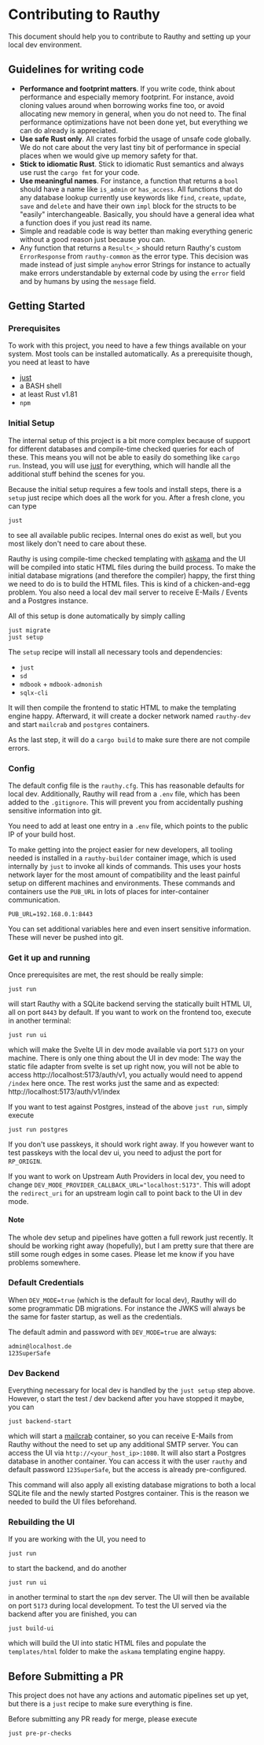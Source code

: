 # Contributing to Rauthy

This document should help you to contribute to Rauthy and setting up your local dev environment.

## Guidelines for writing code

- **Performance and footprint matters**. If you write code, think about performance and especially memory footprint.
  For instance, avoid cloning values around when borrowing works fine too, or avoid allocating new memory in general,
  when you do not need to. The final performance optimizations have not been done yet, but everything we can do already
  is appreciated.
- **Use safe Rust only**. All crates forbid the usage of unsafe code globally. We do not care about the very last tiny
  bit of performance in special places when we would give up memory safety for that.
- **Stick to idiomatic Rust**. Stick to idiomatic Rust semantics and always use rust the `cargo fmt` for your code.
- **Use meaningful names**. For instance, a function that returns a `bool` should have a name like `is_admin` or
  `has_access`. All functions that do any database lookup currently use keywords like `find`, `create`, `update`, `save`
  and `delete` and have their own `impl` block for the structs to be "easily" interchangeable. Basically, you should
  have
  a general idea what a function does if you just read its name.
- Simple and readable code is way better than making everything generic without a good reason just because you can.
- Any function that returns a `Result<_>` should return Rauthy's custom `ErrorResponse` from `rauthy-common` as the
  error type. This decision was made instead of just simple `anyhow` error Strings for instance to actually make
  errors understandable by external code by using the `error` field and by humans by using the `message` field.

## Getting Started

### Prerequisites

To work with this project, you need to have a few things available on your system. Most tools can be installed
automatically. As a prerequisite though, you need at least to have

- [just](https://github.com/casey/just)
- a BASH shell
- at least Rust v1.81
- `npm`

### Initial Setup

The internal setup of this project is a bit more complex because of support for different databases and compile-time
checked queries for each of these. This means you will not be able to easily do something like `cargo run`.
Instead, you will use [just](https://github.com/casey/just) for everything, which will handle all the additional
stuff behind the scenes for you.

Because the initial setup requires a few tools and install steps, there is a `setup` just recipe which does all the
work for you. After a fresh clone, you can type

```
just
```

to see all available public recipes. Internal ones do exist as well, but you most likely don't need to care about these.

Rauthy is using compile-time checked templating with [askama](https://crates.io/crates/askama) and the UI will be
compiled into static HTML files during the build process. To make the initial database migrations (and therefore the
compiler) happy, the first thing we need to do is to build the HTML files. This is kind of a chicken-and-egg problem.
You also need a local dev mail server to receive E-Mails / Events and a Postgres instance.

All of this setup is done automatically by simply calling

```
just migrate
just setup
```

The `setup` recipe will install all necessary tools and dependencies:

- `just`
- `sd`
- `mdbook` + `mdbook-admonish`
- `sqlx-cli`

It will then compile the frontend to static HTML to make the templating engine happy.
Afterward, it will create a docker network named `rauthy-dev` and start `mailcrab` and `postgres` containers.

As the last step, it will do a `cargo build` to make sure there are not compile errors.

### Config

The default config file is the `rauthy.cfg`. This has reasonable defaults for local dev.
Additionally, Rauthy will read from a `.env` file, which has been added to the `.gitignore`.
This will prevent you from accidentally pushing sensitive information into git.

You need to add at least one entry in a `.env` file, which points to the public IP of your build host.

To make getting into the project easier for new developers, all tooling needed is installed in a `rauthy-builder`
container image, which is used internally by `just` to invoke all kinds of commands. This uses your hosts network
layer for the most amount of compatibility and the least painful setup on different machines and environments.
These commands and containers use the `PUB_URL` in lots of places for inter-container communication.

```
PUB_URL=192.168.0.1:8443
```

You can set additional variables here and even insert sensitive information. These will never be pushed into git.

### Get it up and running

Once prerequisites are met, the rest should be really simple:

```
just run
```

will start Rauthy with a SQLite backend serving the statically built HTML UI, all on port `8443` by default.
If you want to work on the frontend too, execute in another terminal:

```
just run ui
```

which will make the Svelte UI in dev mode available via port `5173` on your machine.
There is only one thing about the UI in dev mode: The way the static file adapter from svelte is set up right now,
you will not be able to access http://localhost:5173/auth/v1, you actually would need to append `/index` here once.
The rest works just the same and as expected: http://localhost:5173/auth/v1/index

If you want to test against Postgres, instead of the above `just run`, simply execute

```
just run postgres
```

If you don't use passkeys, it should work right away. If you however want to test passkeys with the local
dev ui, you need to adjust the port for `RP_ORIGIN`.

If you want to work on Upstream Auth Providers in local dev, you need to change
`DEV_MODE_PROVIDER_CALLBACK_URL="localhost:5173"`. This will adopt the `redirect_uri` for an upstream login call
to point back to the UI in dev mode.

#### Note

The whole dev setup and pipelines have gotten a full rework just recently.
It should be working right away (hopefully), but I am pretty sure that there are still some rough edges in some cases.
Please let me know if you have problems somewhere.

### Default Credentials

When `DEV_MODE=true` (which is the default for local dev), Rauthy will do some programmatic DB migrations. For instance
the JWKS will always be the same for faster startup, as well as the credentials.

The default admin and password with `DEV_MODE=true` are always:

```
admin@localhost.de
123SuperSafe
```

### Dev Backend

Everything necessary for local dev is handled by the `just setup` step above. However, o start the test / dev backend
after you have stopped it maybe, you can

```
just backend-start
```

which will start a [mailcrab](https://github.com/tweedegolf/mailcrab) container, so you can receive E-Mails from Rauthy
without the need to set up any additional SMTP server. You can access the UI via `http://<your_host_ip>:1080`.
It will also start a Postgres database in another container. You can access it with the user `rauthy` and default
password `123SuperSafe`, but the access is already pre-configured.

This command will also apply all existing database migrations to both a local SQLite file and the newly started
Postgres container. This is the reason we needed to build the UI files beforehand.

### Rebuilding the UI

If you are working with the UI, you need to

```
just run
```

to start the backend, and do another

```
just run ui
```

in another terminal to start the `npm` dev server. The UI will then be available on port `5173` during local
development. To test the UI served via the backend after you are finished, you can

```
just build-ui
```

which will build the UI into static HTML files and populate the `templates/html` folder to make the `askama`
templating engine happy.

## Before Submitting a PR

This project does not have any actions and automatic pipelines set up yet, but there is a `just` recipe to make sure
everything is fine.

Before submitting any PR ready for merge, please execute

```
just pre-pr-checks
```
